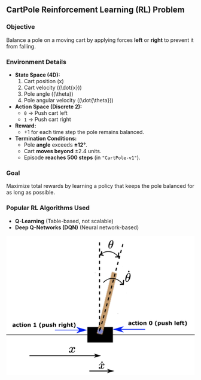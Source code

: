 ## CartPole Reinforcement Learning (RL) Problem

### **Objective**
Balance a pole on a moving cart by applying forces **left** or **right** to prevent it from falling.

### **Environment Details**
- **State Space (4D):**
  1. Cart position (x)
  2. Cart velocity (\(\dot{x}\))
  3. Pole angle (\(\theta\))
  4. Pole angular velocity (\(\dot{\theta}\))
- **Action Space (Discrete 2):**
  - `0` → Push cart left
  - `1` → Push cart right
- **Reward:**
  - +1 for each time step the pole remains balanced.
- **Termination Conditions:**
  - Pole **angle** exceeds **±12°**.
  - Cart **moves beyond** ±2.4 units.
  - Episode **reaches 500 steps** (in `"CartPole-v1"`).

### **Goal**
Maximize total rewards by learning a policy that keeps the pole balanced for as long as possible.

### **Popular RL Algorithms Used**
- **Q-Learning** (Table-based, not scalable)
- **Deep Q-Networks (DQN)** (Neural network-based)

![Policy](images/cart_pole.png)